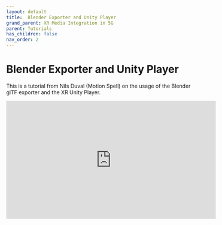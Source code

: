 ```yaml
---
layout: default
title:  Blender Exporter and Unity Player
grand_parent: XR Media Integration in 5G
parent: Tutorials
has_children: false
nav_order: 2
---
```

# Blender Exporter and Unity Player

This is a tutorial from Nils Duval (Motion Spell) on the usage of the Blender glTF exporter and the XR Unity Player.

<iframe width="560" height="315" src="https://www.youtube.com/embed/bEMjw1YA78M?si=ZvxzyvkNX5FijnFR" title="YouTube video player" frameborder="0" allow="accelerometer; autoplay; clipboard-write; encrypted-media; gyroscope; picture-in-picture; web-share" referrerpolicy="strict-origin-when-cross-origin" allowfullscreen></iframe>
